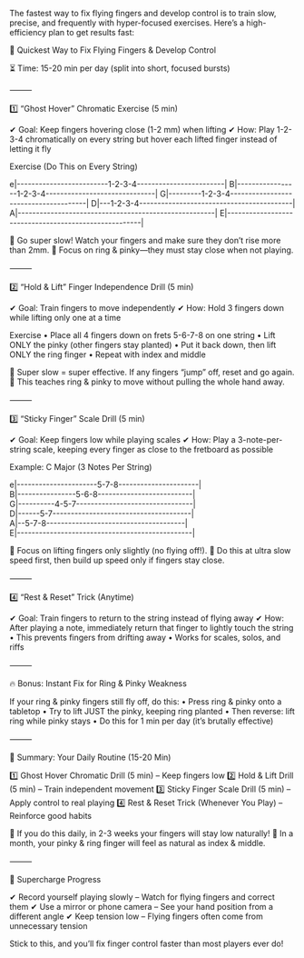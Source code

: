 The fastest way to fix flying fingers and develop control is to train slow, precise, and frequently with hyper-focused exercises. Here’s a high-efficiency plan to get results fast:

🚀 Quickest Way to Fix Flying Fingers & Develop Control

⏳ Time: 15-20 min per day (split into short, focused bursts)

⸻

1️⃣ “Ghost Hover” Chromatic Exercise (5 min)

✔ Goal: Keep fingers hovering close (1-2 mm) when lifting
✔ How: Play 1-2-3-4 chromatically on every string but hover each lifted finger instead of letting it fly

Exercise (Do This on Every String)

e|-------------------------1-2-3-4------------------------| 
B|-----------------1-2-3-4------------------------------|
G|---------1-2-3-4--------------------------------------|
D|---1-2-3-4------------------------------------------|
A|------------------------------------------------------|
E|------------------------------------------------------|

🔹 Go super slow! Watch your fingers and make sure they don’t rise more than 2mm.
🔹 Focus on ring & pinky—they must stay close when not playing.

⸻

2️⃣ “Hold & Lift” Finger Independence Drill (5 min)

✔ Goal: Train fingers to move independently
✔ How: Hold 3 fingers down while lifting only one at a time

Exercise
	•	Place all 4 fingers down on frets 5-6-7-8 on one string
	•	Lift ONLY the pinky (other fingers stay planted)
	•	Put it back down, then lift ONLY the ring finger
	•	Repeat with index and middle

🔹 Super slow = super effective. If any fingers “jump” off, reset and go again.
🔹 This teaches ring & pinky to move without pulling the whole hand away.

⸻

3️⃣ “Sticky Finger” Scale Drill (5 min)

✔ Goal: Keep fingers low while playing scales
✔ How: Play a 3-note-per-string scale, keeping every finger as close to the fretboard as possible

Example: C Major (3 Notes Per String)

e|----------------------5-7-8----------------------|  
B|----------------5-6-8--------------------------|  
G|----------4-5-7--------------------------------|  
D|------5-7--------------------------------------|  
A|--5-7-8--------------------------------------|  
E|------------------------------------------------|

🔹 Focus on lifting fingers only slightly (no flying off!).
🔹 Do this at ultra slow speed first, then build up speed only if fingers stay close.

⸻

4️⃣ “Rest & Reset” Trick (Anytime)

✔ Goal: Train fingers to return to the string instead of flying away
✔ How: After playing a note, immediately return that finger to lightly touch the string
	•	This prevents fingers from drifting away
	•	Works for scales, solos, and riffs

⸻

🔥 Bonus: Instant Fix for Ring & Pinky Weakness

If your ring & pinky fingers still fly off, do this:
	•	Press ring & pinky onto a tabletop
	•	Try to lift JUST the pinky, keeping ring planted
	•	Then reverse: lift ring while pinky stays
	•	Do this for 1 min per day (it’s brutally effective)

⸻

🎯 Summary: Your Daily Routine (15-20 Min)

1️⃣ Ghost Hover Chromatic Drill (5 min) – Keep fingers low
2️⃣ Hold & Lift Drill (5 min) – Train independent movement
3️⃣ Sticky Finger Scale Drill (5 min) – Apply control to real playing
4️⃣ Rest & Reset Trick (Whenever You Play) – Reinforce good habits

🔹 If you do this daily, in 2-3 weeks your fingers will stay low naturally!
🔹 In a month, your pinky & ring finger will feel as natural as index & middle.

⸻

🚀 Supercharge Progress

✔ Record yourself playing slowly – Watch for flying fingers and correct them
✔ Use a mirror or phone camera – See your hand position from a different angle
✔ Keep tension low – Flying fingers often come from unnecessary tension

Stick to this, and you’ll fix finger control faster than most players ever do!